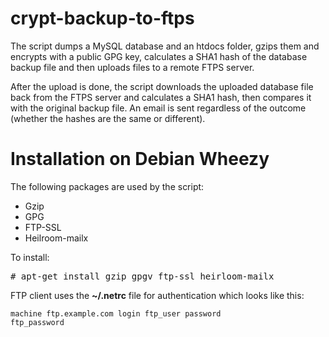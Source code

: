 # crypt-backup-to-ftps

The script dumps a MySQL database and an htdocs folder, gzips them and encrypts with a public GPG key, calculates a SHA1 hash of the database backup file and then uploads files to a remote FTPS server.

After the upload is done, the script downloads the uploaded database file back from the FTPS server and calculates a SHA1 hash, then compares it with the original backup file. An email is sent regardless of the outcome (whether the hashes are the same or different).

# Installation on Debian Wheezy

The following packages are used by the script:
 
* Gzip
* GPG
* FTP-SSL
* Heilroom-mailx
 
To install:

<pre># apt-get install gzip gpgv ftp-ssl heirloom-mailx</pre>

FTP client uses the <strong>~/.netrc</strong> file for authentication which looks like this:

<code>machine ftp.example.com login ftp_user password ftp_password</code>
